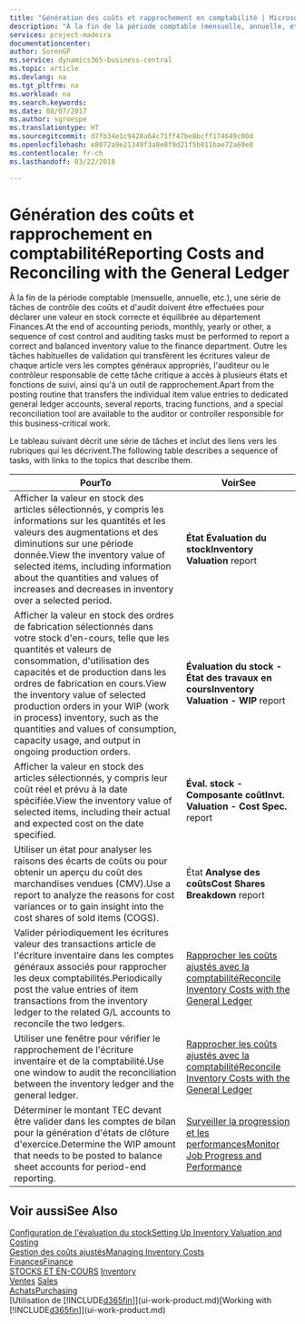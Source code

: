 ```yaml
---
title: "Génération des coûts et rapprochement en comptabilité | Microsoft Docs"
description: "À la fin de la période comptable (mensuelle, annuelle, etc.), une série de tâches de contrôle des coûts et d'audit doivent être effectuées pour déclarer une valeur en stock correcte et équilibrée au département Finances. Outre les tâches habituelles de validation qui transfèrent les écritures valeur de chaque article vers les comptes généraux appropriés, l'auditeur ou le contrôleur responsable de cette tâche critique a accès à plusieurs états et fonctions de suivi, ainsi qu'à un outil de rapprochement."
services: project-madeira
documentationcenter: 
author: SorenGP
ms.service: dynamics365-business-central
ms.topic: article
ms.devlang: na
ms.tgt_pltfrm: na
ms.workload: na
ms.search.keywords: 
ms.date: 08/07/2017
ms.author: sgroespe
ms.translationtype: HT
ms.sourcegitcommit: d7fb34e1c9428a64c71ff47be8bcff174649c00d
ms.openlocfilehash: e8072a9e21349f3a8e8f9d21f5b011bae72a69e0
ms.contentlocale: fr-ch
ms.lasthandoff: 03/22/2018

---
```

# <a name="reporting-costs-and-reconciling-with-the-general-ledger"></a><span data-ttu-id="dde2e-104">Génération des coûts et rapprochement en comptabilité</span><span class="sxs-lookup"><span data-stu-id="dde2e-104">Reporting Costs and Reconciling with the General Ledger</span></span>
<span data-ttu-id="dde2e-105">À la fin de la période comptable (mensuelle, annuelle, etc.), une série de tâches de contrôle des coûts et d'audit doivent être effectuées pour déclarer une valeur en stock correcte et équilibrée au département Finances.</span><span class="sxs-lookup"><span data-stu-id="dde2e-105">At the end of accounting periods, monthly, yearly or other, a sequence of cost control and auditing tasks must be performed to report a correct and balanced inventory value to the finance department.</span></span> <span data-ttu-id="dde2e-106">Outre les tâches habituelles de validation qui transfèrent les écritures valeur de chaque article vers les comptes généraux appropriés, l'auditeur ou le contrôleur responsable de cette tâche critique a accès à plusieurs états et fonctions de suivi, ainsi qu'à un outil de rapprochement.</span><span class="sxs-lookup"><span data-stu-id="dde2e-106">Apart from the posting routine that transfers the individual item value entries to dedicated general ledger accounts, several reports, tracing functions, and a special reconciliation tool are available to the auditor or controller responsible for this business-critical work.</span></span>  

 <span data-ttu-id="dde2e-107">Le tableau suivant décrit une série de tâches et inclut des liens vers les rubriques qui les décrivent.</span><span class="sxs-lookup"><span data-stu-id="dde2e-107">The following table describes a sequence of tasks, with links to the topics that describe them.</span></span>   

|<span data-ttu-id="dde2e-108">**Pour**</span><span class="sxs-lookup"><span data-stu-id="dde2e-108">**To**</span></span>|<span data-ttu-id="dde2e-109">**Voir**</span><span class="sxs-lookup"><span data-stu-id="dde2e-109">**See**</span></span>|  
|------------|-------------|  
|<span data-ttu-id="dde2e-110">Afficher la valeur en stock des articles sélectionnés, y compris les informations sur les quantités et les valeurs des augmentations et des diminutions sur une période donnée.</span><span class="sxs-lookup"><span data-stu-id="dde2e-110">View the inventory value of selected items, including information about the quantities and values of increases and decreases in inventory over a selected period.</span></span>|<span data-ttu-id="dde2e-111">**État Évaluation du stock**</span><span class="sxs-lookup"><span data-stu-id="dde2e-111">**Inventory Valuation** report</span></span>|  
|<span data-ttu-id="dde2e-112">Afficher la valeur en stock des ordres de fabrication sélectionnés dans votre stock d'en-cours, telle que les quantités et valeurs de consommation, d'utilisation des capacités et de production dans les ordres de fabrication en cours.</span><span class="sxs-lookup"><span data-stu-id="dde2e-112">View the inventory value of selected production orders in your WIP (work in process) inventory, such as the quantities and values of consumption, capacity usage, and output in ongoing production orders.</span></span>|<span data-ttu-id="dde2e-113">**Évaluation du stock - État des travaux en cours**</span><span class="sxs-lookup"><span data-stu-id="dde2e-113">**Inventory Valuation - WIP** report</span></span>|  
|<span data-ttu-id="dde2e-114">Afficher la valeur en stock des articles sélectionnés, y compris leur coût réel et prévu à la date spécifiée.</span><span class="sxs-lookup"><span data-stu-id="dde2e-114">View the inventory value of selected items, including their actual and expected cost on the date specified.</span></span>|<span data-ttu-id="dde2e-115">**Éval. stock - Composante coût**</span><span class="sxs-lookup"><span data-stu-id="dde2e-115">**Invt. Valuation - Cost Spec.** report</span></span>|  
|<span data-ttu-id="dde2e-116">Utiliser un état pour analyser les raisons des écarts de coûts ou pour obtenir un aperçu du coût des marchandises vendues (CMV).</span><span class="sxs-lookup"><span data-stu-id="dde2e-116">Use a report to analyze the reasons for cost variances or to gain insight into the cost shares of sold items (COGS).</span></span>|<span data-ttu-id="dde2e-117">État **Analyse des coûts**</span><span class="sxs-lookup"><span data-stu-id="dde2e-117">**Cost Shares Breakdown** report</span></span>|  
|<span data-ttu-id="dde2e-118">Valider périodiquement les écritures valeur des transactions article de l'écriture inventaire dans les comptes généraux associés pour rapprocher les deux comptabilités.</span><span class="sxs-lookup"><span data-stu-id="dde2e-118">Periodically post the value entries of item transactions from the inventory ledger to the related G/L accounts to reconcile the two ledgers.</span></span>|[<span data-ttu-id="dde2e-119">Rapprocher les coûts ajustés avec la comptabilité</span><span class="sxs-lookup"><span data-stu-id="dde2e-119">Reconcile Inventory Costs with the General Ledger</span></span>](finance-how-to-post-inventory-costs-to-the-general-ledger.md)|  
|<span data-ttu-id="dde2e-120">Utiliser une fenêtre pour vérifier le rapprochement de l'écriture inventaire et de la comptabilité.</span><span class="sxs-lookup"><span data-stu-id="dde2e-120">Use one window to audit the reconciliation between the inventory ledger and the general ledger.</span></span>|[<span data-ttu-id="dde2e-121">Rapprocher les coûts ajustés avec la comptabilité</span><span class="sxs-lookup"><span data-stu-id="dde2e-121">Reconcile Inventory Costs with the General Ledger</span></span>](finance-how-to-post-inventory-costs-to-the-general-ledger.md)|  
|<span data-ttu-id="dde2e-122">Déterminer le montant TEC devant être valider dans les comptes de bilan pour la génération d'états de clôture d'exercice.</span><span class="sxs-lookup"><span data-stu-id="dde2e-122">Determine the WIP amount that needs to be posted to balance sheet accounts for period-end reporting.</span></span>|[<span data-ttu-id="dde2e-123">Surveiller la progression et les performances</span><span class="sxs-lookup"><span data-stu-id="dde2e-123">Monitor Job Progress and Performance</span></span>](projects-how-monitor-progress-performance.md)|

## <a name="see-also"></a><span data-ttu-id="dde2e-124">Voir aussi</span><span class="sxs-lookup"><span data-stu-id="dde2e-124">See Also</span></span>  
[<span data-ttu-id="dde2e-125">Configuration de l'évaluation du stock</span><span class="sxs-lookup"><span data-stu-id="dde2e-125">Setting Up Inventory Valuation and Costing</span></span>](finance-set-up-inventory-valuation-and-costing.md)  
[<span data-ttu-id="dde2e-126">Gestion des coûts ajustés</span><span class="sxs-lookup"><span data-stu-id="dde2e-126">Managing Inventory Costs</span></span>](finance-manage-inventory-costs.md)  
[<span data-ttu-id="dde2e-127">Finances</span><span class="sxs-lookup"><span data-stu-id="dde2e-127">Finance</span></span>](finance.md)  
<span data-ttu-id="dde2e-128">[STOCKS ET EN-COURS](inventory-manage-inventory.md) </span><span class="sxs-lookup"><span data-stu-id="dde2e-128">[Inventory](inventory-manage-inventory.md) </span></span>  
<span data-ttu-id="dde2e-129">[Ventes](sales-manage-sales.md) </span><span class="sxs-lookup"><span data-stu-id="dde2e-129">[Sales](sales-manage-sales.md) </span></span>  
[<span data-ttu-id="dde2e-130">Achats</span><span class="sxs-lookup"><span data-stu-id="dde2e-130">Purchasing</span></span>](purchasing-manage-purchasing.md)  
<span data-ttu-id="dde2e-131">[Utilisation de [!INCLUDE[d365fin](includes/d365fin_md.md)]](ui-work-product.md)</span><span class="sxs-lookup"><span data-stu-id="dde2e-131">[Working with [!INCLUDE[d365fin](includes/d365fin_md.md)]](ui-work-product.md)</span></span>

